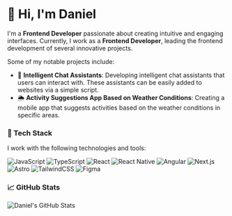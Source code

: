 # 👋 Hi, I'm Daniel

I'm a **Frontend Developer** passionate about creating intuitive and engaging interfaces. Currently, I work as a **Frontend Developer**, leading the frontend development of several innovative projects.

Some of my notable projects include:

- 💬 **Intelligent Chat Assistants**: Developing intelligent chat assistants that users can interact with. These assistants can be easily added to websites via a simple script.
- 🌦️ **Activity Suggestions App Based on Weather Conditions**: Creating a mobile app that suggests activities based on the weather conditions in specific areas.

### 🚀 Tech Stack

I work with the following technologies and tools:

![JavaScript](https://img.shields.io/badge/-JavaScript-F7DF1E?style=flat&logo=javascript&logoColor=black)
![TypeScript](https://img.shields.io/badge/-TypeScript-3178C6?style=flat&logo=typescript&logoColor=white)
![React](https://img.shields.io/badge/-React-61DAFB?style=flat&logo=react&logoColor=black)
![React Native](https://img.shields.io/badge/-React%20Native-61DAFB?style=flat&logo=react&logoColor=black)
![Angular](https://img.shields.io/badge/-Angular-DD0031?style=flat&logo=angular&logoColor=white)
![Next.js](https://img.shields.io/badge/-Next.js-000000?style=flat&logo=nextdotjs&logoColor=white)
![Astro](https://img.shields.io/badge/-Astro-FF5D2E?style=flat&logo=astro&logoColor=white)
![TailwindCSS](https://img.shields.io/badge/-TailwindCSS-38B2AC?style=flat&logo=tailwindcss&logoColor=white)
![Figma](https://img.shields.io/badge/-Figma-222?style=flat&logo=figma&logoColor=white)

### 📈 GitHub Stats

![Daniel's GitHub Stats](https://github-readme-stats.vercel.app/api?username=danigz6&show_icons=true&theme=github_dark_dimmed)
